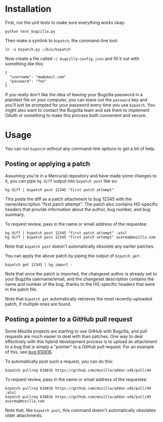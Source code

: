 # Installation

First, run the unit tests to make sure everything works okay:

    python test_bugzilla.py

Then make a symlink to `bzpatch`, the command-line tool:

    ln -s bzpatch.py ~/bin/bzpatch

Now create a file called `~/.bugzilla-config.json` and fill it out with something like this:

    {
      "username": "me@email.com"
    , "password": "foo"
    }

If you really don't like the idea of leaving your Bugzilla password in a plaintext file on your computer, you can leave out the `password` key and you'll just be prompted for your password every time you use `bzpatch`. You might also want to contact the Bugzilla team and ask them to implement OAuth or something to make this process both convenient and secure.

# Usage

You can run `bzpatch` without any command-line options to get a bit of help.

## Posting or applying a patch

Assuming you're in a Mercurial repository and have made some changes to it, you can pipe `hg diff` output into `bzpatch post` like so:

    hg diff | bzpatch post 12345 "first patch attempt"

This posts the diff as a patch attachment to bug 12345 with the name/description "first patch attempt". The patch also contains HG-specific headers that provide information about the author, bug number, and bug summary.

To request review, pass in the name or email address of the requestee:

    hg diff | bzpatch post 12345 "first patch attempt" :atul
    hg diff | bzpatch post 12345 "first patch attempt" avarma@mozilla.com

Note that `bzpatch post` doesn't automatically obsolete any earlier patches.

You can apply the above patch by piping the output of `bzpatch get`:

    bzpatch get 12345 | hg import -

Note that once the patch is imported, the changeset author is already set to your Bugzilla username/email, and the changeset description contains the name and number of the bug, thanks to the HG-specific headers that were in the patch file.

Note that `bzpatch get` automatically retrieves the most recently-uploaded patch, if multiple ones are found.

## Posting a pointer to a GitHub pull request

Some Mozilla projects are starting to use GitHub with Bugzilla, and pull requests are much easier to deal with than patches. One way to deal effectively with this hybrid development process is to upload an attachment to a bug that is simply a "pointer" to a GitHub pull request. For an example of this, see [bug 610816].

To automatically post such a request, you can do this:

    bzpatch pullreq 610816 https://github.com/mozilla/addon-sdk/pull/49

To request review, pass in the name or email address of the requestee:

    bzpatch pullreq 610816 https://github.com/mozilla/addon-sdk/pull/49 :atul
    bzpatch pullreq 610816 https://github.com/mozilla/addon-sdk/pull/49 avarma@mozilla.com

Note that, like `bzpatch post`, this command doesn't automatically obsoletes older attachments.

  [bug 610816]: https://bugzilla.mozilla.org/show_bug.cgi?id=610816
